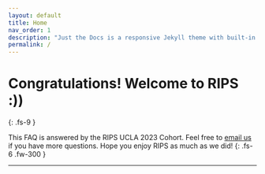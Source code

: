 ```yaml
---
layout: default
title: Home
nav_order: 1
description: "Just the Docs is a responsive Jekyll theme with built-in search that is easily customizable and hosted on GitHub Pages."
permalink: /
---
```


# Congratulations! Welcome to RIPS :\)\)
{: .fs-9 }

This FAQ is answered by the RIPS UCLA 2023 Cohort. Feel free to [email us](mailto:uclarips2023photos@gmail.com) if you have more questions. Hope you enjoy RIPS as much as we did!
{: .fs-6 .fw-300 }





----

